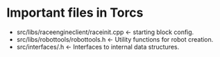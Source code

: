 

Important files in Torcs
========================

  - src/libs/raceengineclient/raceinit.cpp  <- starting block config.
  - src/libs/robottools/robottools.h <- Utility functions for robot creation.
  - src/interfaces/.h <- Interfaces to internal data structures.
